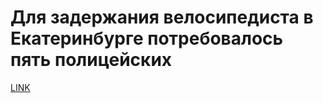 # Для задержания велосипедиста в Екатеринбурге потребовалось пять полицейских



[LINK](https://varlamov.ru/1867482.html)